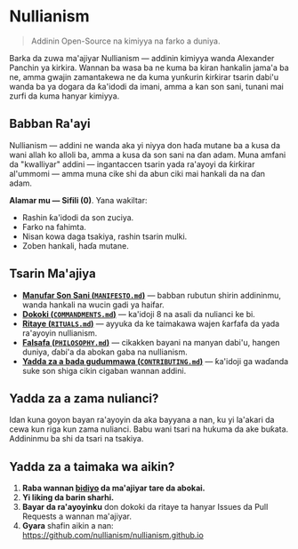 
# Nullianism 

> Addinin Open-Source na kimiyya na farko a duniya.

Barka da zuwa ma'ajiyar Nullianism — addinin kimiyya wanda Alexander Panchin ya kirkira. Wannan ba wasa ba ne kuma ba kiran hankalin jama'a ba ne, amma gwajin zamantakewa ne da kuma yunƙurin ƙirƙirar tsarin dabi'u wanda ba ya dogara da ƙa'idodi da imani, amma a kan son sani, tunani mai zurfi da kuma hanyar kimiyya.

## Babban Ra'ayi

Nullianism — addini ne wanda aka yi niyya don haɗa mutane ba a kusa da wani allah ko alloli ba, amma a kusa da son sani na ɗan adam. Muna amfani da "kwalliyar" addini — ingantaccen tsarin yada ra'ayoyi da ƙirƙirar al'ummomi — amma muna cike shi da abun ciki mai hankali da na ɗan adam.

**Alamar mu — Sifili (0)**. Yana wakiltar:

- Rashin ƙa'idodi da son zuciya.
- Farko na fahimta.
- Nisan kowa daga tsakiya, rashin tsarin mulki.
- Zoben hankali, haɗa mutane.

## Tsarin Ma'ajiya

- [**Manufar Son Sani (`MANIFESTO.md`)**](./MANIFESTO.md) — babban rubutun shirin addininmu, wanda hankali na wucin gadi ya haifar.
- [**Dokoki (`COMMANDMENTS.md`)**](./COMMANDMENTS.md) — ka'idoji 8 na asali da nulianci ke bi.
- [**Ritaye (`RITUALS.md`)**](./RITUALS.md) — ayyuka da ke taimakawa wajen ƙarfafa da yada ra'ayoyin nullianism.
- [**Falsafa (`PHILOSOPHY.md`)**](./PHILOSOPHY.md) — cikakken bayani na manyan dabi'u, hangen duniya, ɗabi'a da abokan gaba na nullianism.
- [**Yadda za a bada gudummawa (`CONTRIBUTING.md`)**](./CONTRIBUTING.md) — ƙa'idoji ga waɗanda suke son shiga cikin cigaban wannan addini.

## Yadda za a zama nulianci?

Idan kuna goyon bayan ra'ayoyin da aka bayyana a nan, ku yi la'akari da cewa kun riga kun zama nulianci. Babu wani tsari na hukuma da ake buƙata. Addininmu ba shi da tsari na tsakiya.

## Yadda za a taimaka wa aikin?

1. **Raba wannan [bidiyo](https://www.youtube.com/watch?v=mCErecXWGCc) da ma'ajiyar tare da abokai.**
2. **Yi liking da barin sharhi.**
3. **Bayar da ra'ayoyinku** don dokoki da ritaye ta hanyar Issues da Pull Requests a wannan ma'ajiyar.
4. **Gyara** shafin aikin a nan: https://github.com/nullianism/nullianism.github.io
